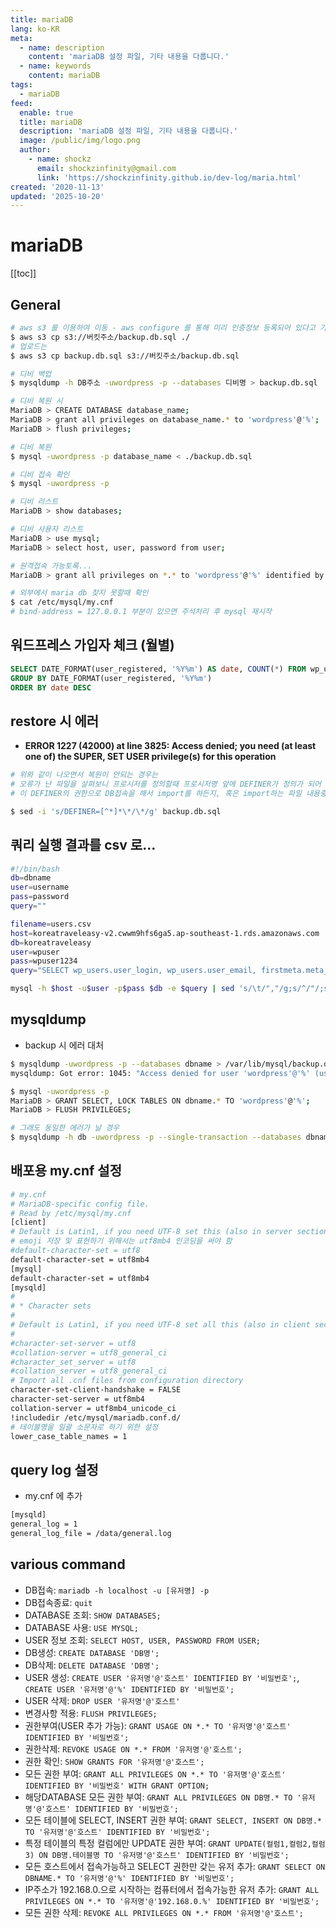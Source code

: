 ```yaml
---
title: mariaDB
lang: ko-KR
meta:
  - name: description
    content: 'mariaDB 설정 파일, 기타 내용을 다룹니다.'
  - name: keywords
    content: mariaDB
tags:
  - mariaDB
feed:
  enable: true
  title: mariaDB
  description: 'mariaDB 설정 파일, 기타 내용을 다룹니다.'
  image: /public/img/logo.png
  author:
    - name: shockz
      email: shockzinfinity@gmail.com
      link: 'https://shockzinfinity.github.io/dev-log/maria.html'
created: '2020-11-13'
updated: '2025-10-20'
---
```


# mariaDB

<TagLinks />

[[toc]]

## General

```bash
# aws s3 를 이용하여 이동 - aws configure 를 통해 미리 인증정보 등록되어 있다고 가정
$ aws s3 cp s3://버킷주소/backup.db.sql ./
# 업로드는
$ aws s3 cp backup.db.sql s3://버킷주소/backup.db.sql

# 디비 백업
$ mysqldump -h DB주소 -uwordpress -p --databases 디비명 > backup.db.sql

# 디비 복원 시
MariaDB > CREATE DATABASE database_name;
MariaDB > grant all privileges on database_name.* to 'wordpress'@'%';
MariaDB > flush privileges;

# 디비 복원
$ mysql -uwordpress -p database_name < ./backup.db.sql

# 디비 접속 확인
$ mysql -uwordpress -p

# 디비 리스트
MariaDB > show databases;

# 디비 사용자 리스트
MariaDB > use mysql;
MariaDB > select host, user, password from user;

# 원격접속 가능토록...
MariaDB > grant all privileges on *.* to 'wordpress'@'%' identified by 'password';

# 외부에서 maria db 찾지 못할때 확인
$ cat /etc/mysql/my.cnf
# bind-address = 127.0.0.1 부분이 있으면 주석처리 후 mysql 재시작
```

## 워드프레스 가입자 체크 (월별)

```sql
SELECT DATE_FORMAT(user_registered, '%Y%m') AS date, COUNT(*) FROM wp_users wu
GROUP BY DATE_FORMAT(user_registered, '%Y%m')
ORDER BY date DESC
```

## restore 시 에러

- **ERROR 1227 (42000) at line 3825: Access denied; you need (at least one of) the SUPER, SET USER privilege(s) for this operation**

```bash
# 위와 같이 나오면서 복원이 안되는 경우는
# 오류가 난 파일을 살펴보니 프로시저를 정의할때 프로시저명 앞에 DEFINER가 정의가 되어 있었음.
# 이 DEFINER의 권한으로 DB접속을 해서 import를 하든지, 혹은 import하는 파일 내용중에서 DEFINER부분을 삭제하면 됨.

$ sed -i 's/DEFINER=[^*]*\*/\*/g' backup.db.sql
```

## 쿼리 실행 결과를 csv 로...

```bash
#!/bin/bash
db=dbname
user=username
pass=password
query=""

filename=users.csv
host=koreatraveleasy-v2.cwwm9hfs6ga5.ap-southeast-1.rds.amazonaws.com
db=koreatraveleasy
user=wpuser
pass=wpuser1234
query="SELECT wp_users.user_login, wp_users.user_email, firstmeta.meta_value as first_name, lastmeta.meta_value as last_name, rolemeta.meta_value as role FROM wp_users INNER JOIN wp_usermeta wu2 ON wp_users.ID = wu2.user_id left join wp_usermeta as firstmeta on wp_users.ID = firstmeta.user_id and firstmeta.meta_key = 'first_name' left join wp_usermeta as lastmeta on wp_users.ID = lastmeta.user_id and lastmeta.meta_key = 'last_name' left join wp_usermeta as rolemeta on wp_users.ID = rolemeta.user_id and rolemeta.meta_key = 'wp_capabilities' WHERE wu2.meta_key = 'account_status' AND wu2.meta_value = 'approved' AND rolemeta.meta_value='a:1:\{s:8:\"customer\";b:1;\}' AND wp_users.user_email <> ''"

mysql -h $host -u$user -p$pass $db -e $query | sed 's/\t/","/g;s/^/"/;s/$/"/;' > $filename
```

## mysqldump

- backup 시 에러 대처

```bash
$ mysqldump -uwordpress -p --databases dbname > /var/lib/mysql/backup.db.sql
mysqldump: Got error: 1045: "Access denied for user 'wordpress'@'%' (using password: YES)" when using LOCK TABLES

$ mysql -uwordpress -p
MariaDB > GRANT SELECT, LOCK TABLES ON dbname.* TO 'wordpress'@'%';
MariaDB > FLUSH PRIVILEGES;

# 그래도 동일한 에러가 날 경우
$ mysqldump -h db -uwordpress -p --single-transaction --databases dbname > /var/lib/mysql/backup.db.sql
```

## 배포용 my.cnf 설정

```bash
# my.cnf
# MariaDB-specific config file.
# Read by /etc/mysql/my.cnf
[client]
# Default is Latin1, if you need UTF-8 set this (also in server section)
# emoji 저장 및 표현하기 위해서는 utf8mb4 인코딩을 써야 함
#default-character-set = utf8
default-character-set = utf8mb4
[mysql]
default-character-set = utf8mb4
[mysqld]
#
# * Character sets
#
# Default is Latin1, if you need UTF-8 set all this (also in client section)
#
#character-set-server = utf8
#collation-server = utf8_general_ci
#character_set_server = utf8
#collation_server = utf8_general_ci
# Import all .cnf files from configuration directory
character-set-client-handshake = FALSE
character-set-server = utf8mb4
collation-server = utf8mb4_unicode_ci
!includedir /etc/mysql/mariadb.conf.d/
# 테이블명을 일괄 소문자로 하기 위한 설정
lower_case_table_names = 1
```

## query log 설정

- my.cnf 에 추가

```bash
[mysqld]
general_log = 1
general_log_file = /data/general.log
```

## various command

- DB접속: `mariadb -h localhost -u [유저명] -p`
- DB접속종료: `quit`
- DATABASE 조회: `SHOW DATABASES;`
- DATABASE 사용: `USE MYSQL;`
- USER 정보 조회: `SELECT HOST, USER, PASSWORD FROM USER;`
- DB생성: `CREATE DATABASE 'DB명';`
- DB삭제: `DELETE DATABASE 'DB명';`
- USER 생성: `CREATE USER '유저명'@'호스트' IDENTIFIED BY '비밀번호';`, `CREATE USER '유저명'@'%' IDENTIFIED BY '비밀번호';`
- USER 삭제: `DROP USER '유저명'@'호스트'`
- 변경사항 적용: `FLUSH PRIVILEGES;`
- 권한부여(USER 추가 가능): `GRANT USAGE ON *.* TO '유저명'@'호스트' IDENTIFIED BY '비밀번호';`
- 권한삭제: `REVOKE USAGE ON *.* FROM '유저명'@'호스트';`
- 권한 확인: `SHOW GRANTS FOR '유저명'@'호스트';`
- 모든 권한 부여: `GRANT ALL PRIVILEGES ON *.* TO '유저명'@'호스트' IDENTIFIED BY '비밀번호' WITH GRANT OPTION;`
- 해당DATABASE 모든 권한 부여: `GRANT ALL PRIVILEGES ON DB명.* TO '유저명'@'호스트' IDENTIFIED BY '비밀번호';`
- 모든 테이블에 SELECT, INSERT 권한 부여: `GRANT SELECT, INSERT ON DB명.* TO '유저명'@'호스트' IDENTIFIED BY '비밀번호';`
- 특정 테이블의 특정 컬럼에만 UPDATE 권한 부여: `GRANT UPDATE(컬럼1,컬럼2,컬럼3) ON DB명.테이블명 TO '유저명'@'호스트' IDENTIFIED BY '비밀번호';`
- 모든 호스트에서 접속가능하고 SELECT 권한만 갖는 유저 추가: `GRANT SELECT ON DBNAME.* TO '유저명'@'%' IDENTIFIED BY '비밀번호';`
- IP주소가 192.168.0.으로 시작하는 컴퓨터에서 접속가능한 유저 추가: `GRANT ALL PRIVILEGES ON *.* TO '유저명'@'192.168.0.%' IDENTIFIED BY '비밀번호';`
- 모든 권한 삭제: `REVOKE ALL PRIVILEGES ON *.* FROM '유저명'@'호스트';`
